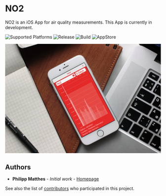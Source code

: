 # NO2
NO2 is an iOS App for air quality measurements. This App is currently in development.

![Supported Platforms](https://img.shields.io/badge/Platform-iOS-lightgrey.svg) ![Release](https://img.shields.io/badge/Release-1.0-blue.svg) ![Build](https://img.shields.io/badge/Build-passing-green.svg) ![AppStore](https://img.shields.io/badge/App%20Store-unreleased-red.svg)

![Showcase](Mockup.jpg?raw=true "App")


## Authors

* **Philipp Matthes** - *Initial work* - [Homepage](https://philippmatth.es)

See also the list of [contributors](https://github.com/philippmatthes/dragtimer/contributors) who participated in this project.
